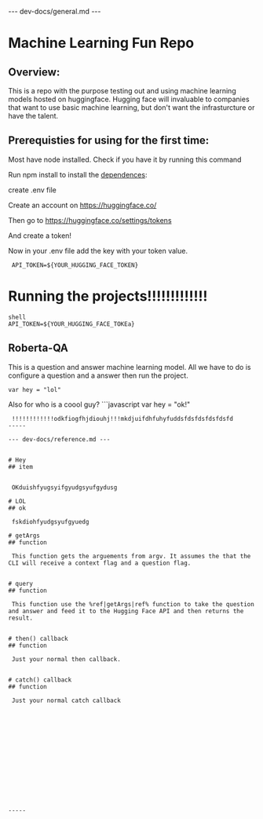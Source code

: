 


--- dev-docs/general.md ---

# Machine Learning Fun Repo

## Overview:

 This is a repo with the purpose testing out and using machine learning models hosted on huggingface. Hugging face will invaluable to companies that want to use basic machine learning, but don't want the infrasturcture or have the talent.

## Prerequisties for using for the first time:

Most have node installed. Check if you have it by running this command

<shell-block command="node -v" saved="true"></shell-block> Run npm install to install the <a target="_blank" rel="noopener noreferrer nofollow" href="https://google.com">dependences</a>:

<shell-block command="npm install" saved="true"></shell-block> create .env file

<shell-block command="touch .env" saved="true"></shell-block> Create an account on <a target="_blank" rel="noopener noreferrer nofollow" href="https://huggingface.co/">https://huggingface.co/</a><image-component src='local-image' width="684" height="392" islocal="false" localimageid="dev-docs-TW9uLCAwNyBOb3YgMjAyMiAxNTowOToxMyBHTVQ=">

Then go to https://huggingface.co/settings/tokens

And create a token!

<image-component src='local-image' width="636" height="352" islocal="false" localimageid="dev-docs-TW9uLCAwNyBOb3YgMjAyMiAxNToxMDo1MCBHTVQ=">

Now in your .env file add the key with your token value.

```shell
 API_TOKEN=${YOUR_HUGGING_FACE_TOKEN}
```
# Running the projects!!!!!!!!!!!!!

```shell
shell
API_TOKEN=${YOUR_HUGGING_FACE_TOKEa}
```

## Roberta-QA

This is a question and answer machine learning model. All we have to do is configure a question and a answer then run the project.

```
var hey = "lol"
```

<shell-block command="node roberta-base-qa.mjs --question=&quot;What is my name?&quot; --context=&quot;blah blah blah.  My name is andrew&quot;" saved="true"></shell-block>Also for who is a coool guy?
<shell-block command="node roberta-base-qa.mjs --question=&quot;Who is a cool guy?&quot; --context=&quot;Sergio is a very cool guy&quot;" saved="true"></shell-block>```javascript
var hey = "ok!"
```
 !!!!!!!!!!!!odkfiogfhjdiouhj!!!mkdjuifdhfuhyfuddsfdsfdsfdsfdsfd
-----

--- dev-docs/reference.md ---


# Hey
## item


 OKduishfyugsyifgyudgsyufgydusg

# LOL
## ok

 fskdiohfyudgsyufgyuedg

# getArgs
## function

 This function gets the arguements from argv. It assumes the that the CLI will receive a context flag and a question flag.


# query
## function

 This function use the %ref|getArgs|ref% function to take the question and answer and feed it to the Hugging Face API and then returns the result.


# then() callback
## function

 Just your normal then callback.


# catch() callback
## function

 Just your normal catch callback















-----
